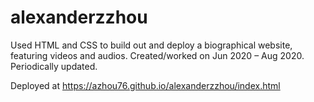 # alexanderzzhou

Used HTML and CSS to build out and deploy a biographical website, featuring videos and audios. Created/worked on Jun 2020 – Aug 2020. Periodically updated.

Deployed at https://azhou76.github.io/alexanderzzhou/index.html
